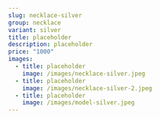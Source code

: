 ```yaml
---
slug: necklace-silver
group: necklace
variant: silver
title: placeholder
description: placeholder
price: "1000"
images:
  - title: placeholder
    image: /images/necklace-silver.jpeg
  - title: placeholder
    image: /images/necklace-silver-2.jpeg
  - title: placeholder
    image: /images/model-silver.jpeg
---
```

